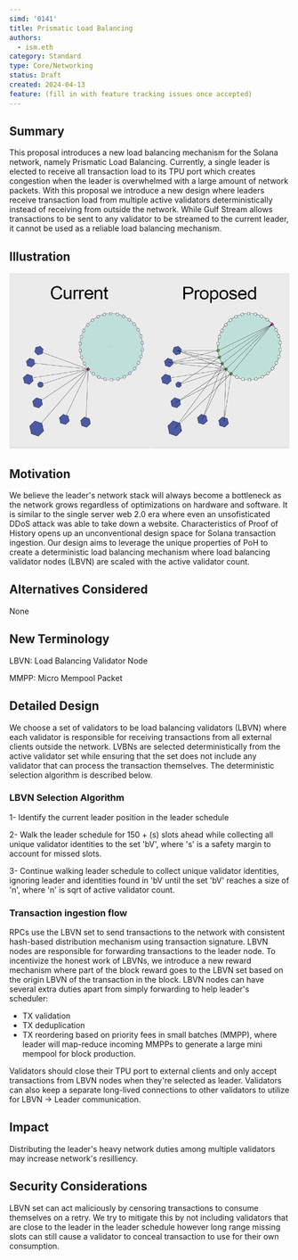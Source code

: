 ```yaml
---
simd: '0141'
title: Prismatic Load Balancing
authors:
  - ism.eth
category: Standard
type: Core/Networking
status: Draft
created: 2024-04-13
feature: (fill in with feature tracking issues once accepted)
---
```


## Summary

This proposal introduces a new load balancing mechanism for the Solana network, namely Prismatic Load Balancing. 
Currently, a single leader is elected to receive all transaction load to its TPU port which creates congestion when 
the leader is overwhelmed with a large amount of network packets. With this proposal we introduce a new design where
leaders receive transaction load from multiple active validators deterministically instead of receiving from outside the
network. While Gulf Stream allows transactions to be sent to any validator to be streamed to the current leader,
it cannot be used as a reliable load balancing mechanism.

## Illustration
![](../assets/topology.png)


## Motivation

We believe the leader's network stack will always become a bottleneck as the network grows regardless of optimizations
on hardware and software. It is similar to the single server web 2.0 era where even an unsofisticated DDoS attack
was able to take down a website. Characteristics of Proof of History opens up an unconventional design space for 
Solana transaction ingestion. Our design aims to leverage the unique properties of PoH to create a deterministic 
load balancing mechanism where load balancing validator nodes (LBVN) are scaled with the active validator count.

## Alternatives Considered

None

## New Terminology

LBVN: Load Balancing Validator Node

MMPP: Micro Mempool Packet

## Detailed Design

We choose a set of validators to be load balancing validators (LBVN) where each validator is responsible for
receiving transactions from all external clients outside the network. LVBNs are selected deterministically
from the active validator set while ensuring that the set does not include any validator that can process the transaction
themselves. The deterministic selection algorithm is described below. 

### LBVN Selection Algorithm
1- Identify the current leader position in the leader schedule

2- Walk the leader schedule for 150 + (s) slots ahead while collecting all unique validator identities to the set 'bV',
where 's' is a safety margin to account for missed slots.

3- Continue walking leader schedule to collect unique validator identities, ignoring leader and identities found in 'bV
until the set 'bV' reaches a size of 'n', where 'n' is sqrt of active validator count.

### Transaction ingestion flow

RPCs use the LBVN set to send transactions to the network with consistent hash-based distribution mechanism using 
transaction signature. LBVN nodes are responsible for forwarding transactions to the leader node. To incentivize 
the honest work of LBVNs, we introduce a new reward mechanism where part of the block reward goes to the LBVN set based
on the origin LBVN of the transaction in the block. LBVN nodes can have several extra duties apart from simply forwarding
to help leader's scheduler:

* TX validation
* TX deduplication
* TX reordering based on priority fees in small batches (MMPP), where leader will map-reduce incoming MMPPs to generate
a large mini mempool for block production.

Validators should close their TPU port to external clients and only accept transactions from LBVN nodes when
they're selected as leader. Validators can also keep a separate long-lived connections to other validators to utilize 
for LBVN -> Leader communication.

## Impact

Distributing the leader's heavy network duties among multiple validators may increase network's resilliency. 

## Security Considerations

LBVN set can act maliciously by censoring transactions to consume themselves on a retry. We try to mitigate this by
not including validators that are close to the leader in the leader schedule however long range missing slots can still
cause a validator to conceal transaction to use for their own consumption.
